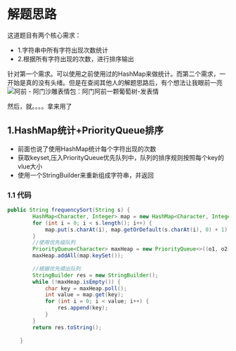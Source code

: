 # 解题思路

这道题目有两个核心需求：

* 1.字符串中所有字符出现次数统计
* 2.根据所有字符出现的次数，进行排序输出

针对第一个需求。可以使用之前使用过的HashMap来做统计。而第二个需求，一开始是真的没有头绪。但是在查阅其他人的解题思路后，有个想法让我眼前一亮![阿前 - 阿门沙雕表情包：阿门阿前一颗葡萄树-发表情](http://wx3.sinaimg.cn/bmiddle/006R4mNygy1fv9am38izlj304c03udfn.jpg)

然后，就。。。。拿来用了

## 1.HashMap统计+PriorityQueue排序

* 前面也说了使用HashMap统计每个字符出现的次数
* 获取keyset,压入PriorityQueue优先队列中，队列的排序规则按照每个key的vlue大小
* 使用一个StringBuilder来重新组成字符串，并返回

### 1.1 代码

```java
public String frequencySort(String s) {
		HashMap<Character, Integer> map = new HashMap<Character, Integer>();
		for (int i = 0; i < s.length(); i++) {
			map.put(s.charAt(i), map.getOrDefault(s.charAt(i), 0) + 1);
		}
		//使用优先级队列
		PriorityQueue<Character> maxHeap = new PriorityQueue<>((o1, o2) -> map.get(o2) - map.get(o1));
		maxHeap.addAll(map.keySet());
		
		//根据优先顺出队列
		StringBuilder res = new StringBuilder();
        while (!maxHeap.isEmpty()) {
            char key = maxHeap.poll();
            int value = map.get(key);
            for (int i = 0; i < value; i++) {
                res.append(key);
            }
        }
        return res.toString();
		
	}
```

